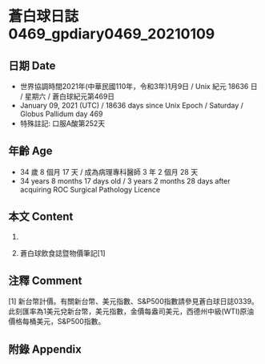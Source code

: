 [_metadata_:encoding]: - "utf-8"
[_metadata_:language]: - "zh-Hant-TW"
[_metadata_:fileformat]: - "markdown"
[_metadata_:MIME_type]: - "text/plain"
[_metadata_:markdown_version]: - "commonmark version 0.29"
[_metadata_:markdown_spec]: - "https://spec.commonmark.org/0.29/"

# 蒼白球日誌0469_gpdiary0469_20210109 #

## 日期 Date ##

* 世界協調時間2021年(中華民國110年，令和3年)1月9日 / Unix 紀元 18636 日 / 星期六 / 蒼白球紀元第469日
* January 09, 2021 (UTC) / 18636 days since Unix Epoch / Saturday / Globus Pallidum day 469
* 特殊註記: 口服A酸第252天

## 年齡 Age ##

* 34 歲 8 個月 17 天 / 成為病理專科醫師 3 年 2 個月 28 天
* 34 years 8 months 17 days old / 3 years 2 months 28 days after acquiring ROC Surgical Pathology Licence

## 本文 Content ##

1. 

    
2. 蒼白球飲食誌暨物價筆記[1]

    

## 注釋 Comment ##

[1] 新台幣計價。有關新台幣、美元指數、S&P500指數請參見蒼白球日誌0339。此刻匯率為1美元兌新台幣，美元指數，金價每盎司美元，西德州中級(WTI)原油價格每桶美元，S&P500指數。



## 附錄 Appendix ##

